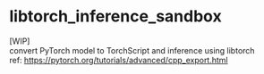 # libtorch_inference_sandbox

[WIP]  
convert PyTorch model to TorchScript and inference using libtorch  
ref: https://pytorch.org/tutorials/advanced/cpp_export.html  
